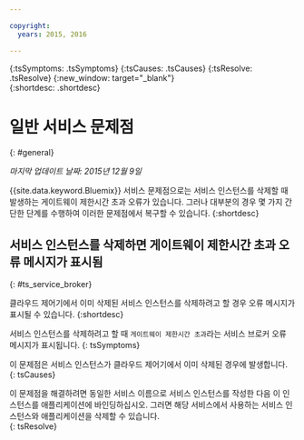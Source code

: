 ```yaml
---

copyright:
  years: 2015, 2016

---
```



{:tsSymptoms: .tsSymptoms} 
{:tsCauses: .tsCauses} 
{:tsResolve: .tsResolve} 
{:new_window: target="_blank"}  
{:shortdesc: .shortdesc}


# 일반 서비스 문제점
{: #general}

*마지막 업데이트 날짜: 2015년 12월 9일*

{{site.data.keyword.Bluemix}} 서비스
문제점으로는 서비스 인스턴스를 삭제할 때 발생하는 게이트웨이 제한시간 초과 오류가
있습니다. 그러나 대부분의 경우
몇 가지 간단한 단계를 수행하여 이러한 문제점에서 복구할 수 있습니다. {:shortdesc}

## 서비스 인스턴스를 삭제하면 게이트웨이 제한시간 초과 오류 메시지가 표시됨
{: #ts_service_broker}

클라우드 제어기에서 이미 삭제된 서비스 인스턴스를 삭제하려고 할 경우
오류 메시지가 표시될 수 있습니다. {:shortdesc}


서비스 인스턴스를 삭제하려고 할 때 ```게이트웨이 제한시간 초과```라는 서비스 브로커 오류 메시지가 표시됩니다.
{: tsSymptoms}


이 문제점은 서비스 인스턴스가 클라우드 제어기에서 이미 삭제된 경우에 발생합니다.
{: tsCauses}


이 문제점을
해결하려면 동일한 서비스 이름으로 서비스 인스턴스를 작성한 다음 이 인스턴스를
애플리케이션에 바인딩하십시오. 그러면 해당 서비스에서 사용하는 서비스 인스턴스와
애플리케이션을 삭제할 수 있습니다.    
{: tsResolve}



